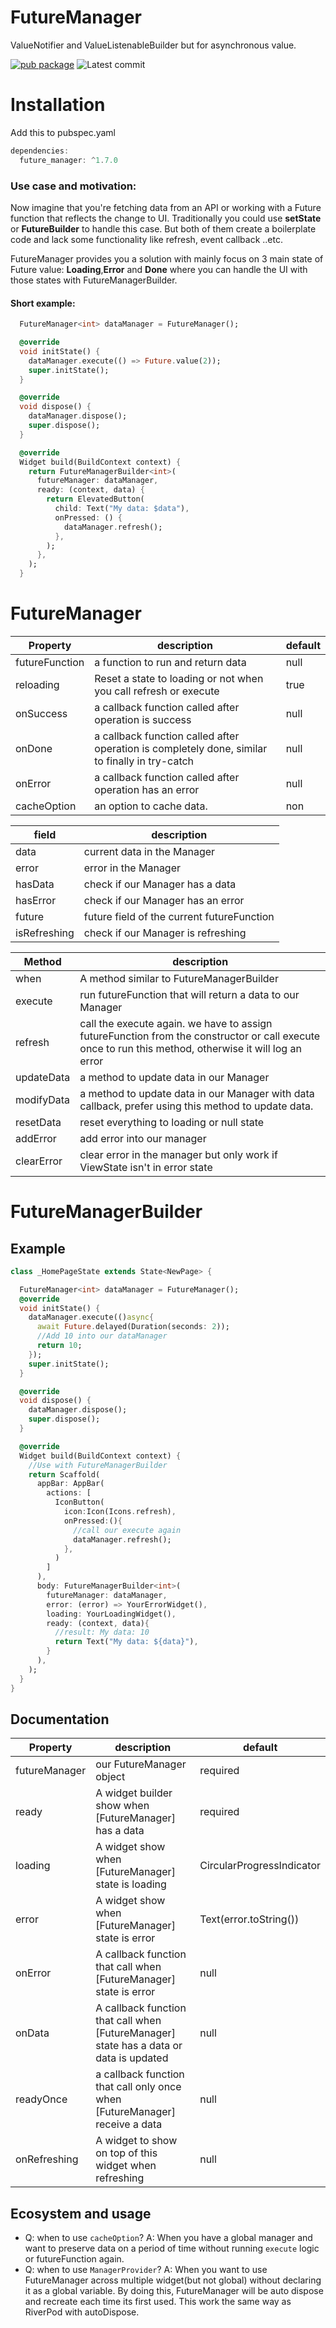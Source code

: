 # FutureManager

ValueNotifier and ValueListenableBuilder but for asynchronous value.

[![pub package](https://img.shields.io/badge/pub-1.7.0-blueviolet.svg)](https://pub.dev/packages/future_manager) ![Latest commit](https://badgen.net/github/last-commit/lynical-software/future_manager)

# Installation

Add this to pubspec.yaml

```dart
dependencies:
  future_manager: ^1.7.0
```

### Use case and motivation:

Now imagine that you're fetching data from an API or working with a Future function that reflects the change to UI. Traditionally you could use **setState** or **FutureBuilder** to handle this case. But both of them create a boilerplate code and lack some functionality like refresh, event callback ..etc.

FutureManager provides you a solution with mainly focus on 3 main state of Future value: **Loading**,**Error** and **Done** where you can handle the UI with those states with FutureManagerBuilder.

#### Short example:

```dart
  FutureManager<int> dataManager = FutureManager();

  @override
  void initState() {
    dataManager.execute(() => Future.value(2));
    super.initState();
  }

  @override
  void dispose() {
    dataManager.dispose();
    super.dispose();
  }

  @override
  Widget build(BuildContext context) {
    return FutureManagerBuilder<int>(
      futureManager: dataManager,
      ready: (context, data) {
        return ElevatedButton(
          child: Text("My data: $data"),
          onPressed: () {
            dataManager.refresh();
          },
        );
      },
    );
  }
```

# FutureManager

| Property       | description                                                                                    | default |
| -------------- | ---------------------------------------------------------------------------------------------- | ------- |
| futureFunction | a function to run and return data                                                              | null    |
| reloading      | Reset a state to loading or not when you call refresh or execute                               | true    |
| onSuccess      | a callback function called after operation is success                                          | null    |
| onDone         | a callback function called after operation is completely done, similar to finally in try-catch | null    |
| onError        | a callback function called after operation has an error                                        | null    |
| cacheOption    | an option to cache data.                                                                       | non     |

| field        | description                                |
| ------------ | ------------------------------------------ |
| data         | current data in the Manager                |
| error        | error in the Manager                       |
| hasData      | check if our Manager has a data            |
| hasError     | check if our Manager has an error          |
| future       | future field of the current futureFunction |
| isRefreshing | check if our Manager is refreshing         |

| Method     | description                                                                                                                                           |
| ---------- | ----------------------------------------------------------------------------------------------------------------------------------------------------- |
| when       | A method similar to FutureManagerBuilder                                                                                                              |
| execute    | run futureFunction that will return a data to our Manager                                                                                             |
| refresh    | call the execute again. we have to assign futureFunction from the constructor or call execute once to run this method, otherwise it will log an error |
| updateData | a method to update data in our Manager                                                                                                                |
| modifyData | a method to update data in our Manager with data callback, prefer using this method to update data.                                                   |
| resetData  | reset everything to loading or null state                                                                                                             |
| addError   | add error into our manager                                                                                                                            |
| clearError | clear error in the manager but only work if ViewState isn't in error state                                                                            |

# FutureManagerBuilder

## Example

```dart
class _HomePageState extends State<NewPage> {

  FutureManager<int> dataManager = FutureManager();
  @override
  void initState() {
    dataManager.execute(()async{
      await Future.delayed(Duration(seconds: 2));
      //Add 10 into our dataManager
      return 10;
    });
    super.initState();
  }

  @override
  void dispose() {
    dataManager.dispose();
    super.dispose();
  }

  @override
  Widget build(BuildContext context) {
    //Use with FutureManagerBuilder
    return Scaffold(
      appBar: AppBar(
        actions: [
          IconButton(
            icon:Icon(Icons.refresh),
            onPressed:(){
              //call our execute again
              dataManager.refresh();
            },
          )
        ]
      ),
      body: FutureManagerBuilder<int>(
        futureManager: dataManager,
        error: (error) => YourErrorWidget(),
        loading: YourLoadingWidget(),
        ready: (context, data){
          //result: My data: 10
          return Text("My data: ${data}"),
        }
      ),
    );
  }
}
```

## Documentation

| Property      | description                                                                            | default                   |
| ------------- | -------------------------------------------------------------------------------------- | ------------------------- |
| futureManager | our FutureManager object                                                               | required                  |
| ready         | A widget builder show when [FutureManager] has a data                                  | required                  |
| loading       | A widget show when [FutureManager] state is loading                                    | CircularProgressIndicator |
| error         | A widget show when [FutureManager] state is error                                      | Text(error.toString())    |
| onError       | A callback function that call when [FutureManager] state is error                      | null                      |
| onData        | A callback function that call when [FutureManager] state has a data or data is updated | null                      |
| readyOnce     | a callback function that call only once when [FutureManager] receive a data            | null                      |
| onRefreshing  | A widget to show on top of this widget when refreshing                                 | null                      |



## Ecosystem and usage

- Q: when to use `cacheOption`? 
A: When you have a global manager and want to preserve data on a period of time without running `execute` logic or futureFunction again.
- Q: when to use `ManagerProvider`?
A: When you want to use FutureManager across multiple widget(but not global) without declaring it as a global variable. By doing this, FutureManager will be auto dispose and recreate each time its first used. This work the same way as RiverPod with autoDispose.